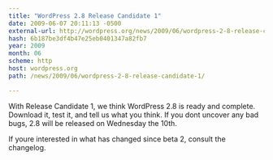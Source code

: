 ```yaml
---
title: "WordPress 2.8 Release Candidate 1"
date: 2009-06-07 20:11:13 -0500
external-url: http://wordpress.org/news/2009/06/wordpress-2-8-release-candidate-1/
hash: 6b187be3df4b47e25eb0401347a82fb7
year: 2009
month: 06
scheme: http
host: wordpress.org
path: /news/2009/06/wordpress-2-8-release-candidate-1/

---
```


With Release Candidate 1, we think WordPress 2.8 is ready and complete. Download it, test it, and tell us what you think. If you dont uncover any bad bugs, 2.8 will be released on Wednesday the 10th.

If youre interested in what has changed since beta 2, consult the changelog.
